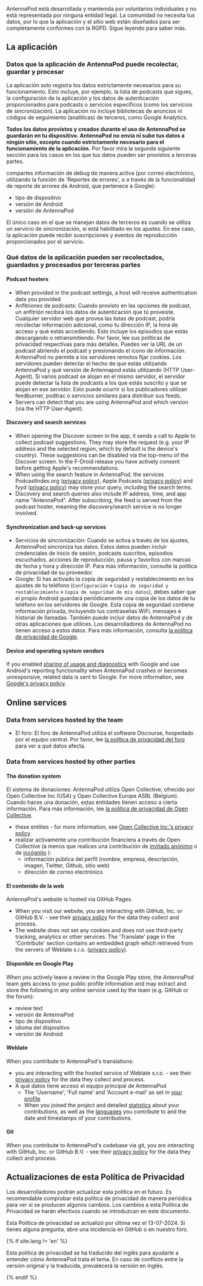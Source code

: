 AntennaPod está desarrollada y mantenida por voluntarios individuales y no está representada por ninguna entidad legal. La comunidad no necesita tus datos, por lo que la aplicación y el sitio web están diseñados para ser completamente conformes con la RGPD. Sigue leyendo para saber más.

## La aplicación

### Datos que la aplicación de AntennaPod puede recolectar, guardar y procesar

La aplicación solo registra los datos estrictamente necesarios para su funcionamiento. Esto incluye, por ejemplo, la lista de podcasts que sigues, la configuración de la aplicación y los datos de autenticación proporcionados para podcasts o servicios específicos (como los servicios de sincronización). La aplicación no incluye bibliotecas de anuncios ni códigos de seguimiento (analíticas) de terceros, como Google Analytics.

**Todos los datos provistos y creados durante el uso de AntennaPod se guardarán en tu dispositivo. AntennaPod no envía ni sube tus datos a ningún sitio, excepto cuando estrictamente necesario para el funcionamiento de la aplicación.** Por favor mira la segunda siguiente sección para los casos en los que tus datos pueden ser provistos a terceras partes.

compartes información de debug de manera activa (por correo electrónico, utilizando la función de 'Reportes de errores', o a través de la funcionalidad de reporte de arrores de Android, que pertenece a Google):

- tipo de dispositivo
- versión de Android
- versión de AntennaPod

El único caso en el que se manejan datos de terceros es cuando se utiliza un servicio de sincronización, si está habilitado en los ajustes. En ese caso, la aplicación puede recibir suscripciones y eventos de reproducción proporcionados por el servicio.

### Qué datos de la aplicación pueden ser recolectados, guardados y procesados por terceras partes

#### Podcast hosters

- When provided in the podcast settings, a host will receive authentication data you provided.
- Anfitriones de podcasts: Cuando provisto en las opciones de podcast, un anfitrión recibirá los datos de autenticación que tú proveiste. Cualquier servidor web que provea las listas de podcast, podría recolectar información adicional, como tu dirección IP, la hora de acceso y qué estás accediendo. Esto incluye los episodios que estás descargando o retransmitiendo. Por favor, lee sus políticas de privacidad respectivas para más detalles. Puedes ver la URL de un podcast abriendo el podcast y presionando el icono de información. AntennaPod no permite a los servidores remotos fijar cookies. Los servidores pueden detectar el hecho de que estás utilizando AntennaPod y qué versión de Antennapod estás utilizando (HTTP User-Agent). Si varios podcast se alojan en el mismo servidor, el servidor puede detectar la lista de podcasts a los que estás suscrito y que se alojan en ese servidor. Esto puede ocurrir si los publicadores utilizan feedburner, podtrac o servicios similares para distribuir sus feeds.
- Servers can detect that you are using AntennaPod and which version (via the HTTP User-Agent).

#### Discovery and search services

- When opening the Discover screen in the app, it sends a call to Apple to collect podcast suggestions. They may store the request (e.g. your IP address and the selected region, which by default is the device's country). These suggestions can be disabled via the top-menu of the Discover screen. In the F-Droid release you have actively consent before getting Apple's recommendations.
- When using the search feature in AntennaPod, the services PodcastIndex.org ([privacy policy](https://github.com/Podcastindex-org/legal/blob/main/PrivacyPolicy.md)), Apple Podcasts ([privacy policy](https://www.apple.com/legal/privacy/en-ww/)) and fyyd ([privacy policy](https://fyyd.de/privacy)) may store your query, including the search terms.
- Discovery and search queries also include IP address, time, and app name "AntennaPod". After subscribing, the feed is served from the podcast hoster, meaning the discovery/search service is no longer involved.

#### Synchronization and back-up services

- Servicios de sincronización: Cuando se activa a través de los ajustes, AntennaPod sincroniza tus datos. Estos datos pueden incluir credenciales de inicio de sesión, podcasts suscritos, episodios escuchados, acciones de reproducción, pausa y favoritos con marcas de fecha y hora y dirección IP. Para más información, consulte la política de privacidad de su proveedor.
- Google: Si has activado la copia de seguridad y restablecimiento en los ajustes de tu teléfono (`Configuración` » `Copia de seguridad y restablecimiento` » `Copia de seguridad de mis datos`), debes saber que el propio Android guardará periódicamente una copia de los datos de tu teléfono en los servidores de Google. Esta copia de seguridad contiene información privada, incluyendo tus contraseñas WiFi, mensajes e historial de llamadas. También puede incluir datos de AntennaPod y de otras aplicaciones que utilices. Los desarrolladores de AntennaPod no tienen acceso a estos datos. Para más información, consulta [la política de privacidad de Google](https://policies.google.com).

#### Device and operating system vendors

If you enabled [sharing of usage and diagnostics](https://support.google.com/accounts/answer/6078260) with Google and use Android's reporting functionality when AntennaPod crashes or becomes unresponsive, related data is sent to Google. For more information, see [Google's privacy policy](https://policies.google.com).

## Online services

### Data from services hosted by the team

- El foro: El foro de AntennaPod utiliza el software Discourse, hospedado por el equipo central. Por favor, lee [la política de privacidad del foro](https://forum.antennapod.org/privacy) para ver a qué datos afecta.

### Data from services hosted by other parties

#### The donation system

El sistema de donaciones: AntennaPod utiliza Open Collective, ofrecido por Open Collective Inc (USA) y Open Collective Europe ASBL (Belgium). Cuando haces una donación, estas entidades tienen acceso a cierta información. Para más información, lee [la política de privacidad de Open Collective](https://opencollective.com/privacypolicy).

- these entities - for more information, see [Open Collective Inc.'s privacy policy](https://opencollective.com/privacypolicy)
- realizar activamente una contribución financiera a través de Open Collective (a menos que realices una contribución de [invitado anónimo](https://docs.opencollective.com/help/financial-contributors/payments#contributing-as-a-guest) o de [incógnito](https://docs.opencollective.com/help/financial-contributors/payments#select-a-contributor) ):
   - información pública del perfil (nombre, empresa, descripción, imagen, Twitter, Github, sitio web)
   - dirección de correo electrónico

#### El contenido de la web

AntennaPod's website is hosted via GitHub Pages.

- When you visit our website, you are interacting with GitHub, Inc. or GitHub B.V. - see their [privacy policy](https://docs.github.com/en/site-policy/privacy-policies/github-general-privacy-statement) for the data they collect and process.
- The website does not set any cookies and does not use third-party tracking, analytics or other services. The 'Translate' page in the 'Contribute' section contains an embedded graph which retrieved from the servers of Weblate s.r.o. ([privacy policy](https://weblate.org/en-gb/privacy/)).

#### Disponible en Google Play

When you actively leave a review in the Google Play store, the AntennaPod team gets access to your public profile information and may extract and store the following in any online service used by the team (e.g. GitHub or the forum):

- review text
- versión de AntennaPod
- tipo de dispositivo
- idioma del dispositivo
- versión de Android

#### Weblate

When you contribute to AntennaPod's translations:

- you are interacting with the hosted service of Weblate s.r.o. - see their [privacy policy](https://weblate.org/en-gb/privacy/) for the data they collect and process.
- A qué datos tiene acceso el equipo principal de AntennaPod
   - The 'Username', 'Full name' and 'Account e-mail' as set in [your profile](https://hosted.weblate.org/accounts/profile/#account)
   - When you joined the project and detailed [statistics](https://docs.weblate.org/en/latest/devel/reporting.html#stats) about your contributions, as well as the [languages](https://docs.weblate.org/en/latest/devel/reporting.html#credits) you contribute to and the date and timestamps of your contributions.

#### Git

When you contribute to AntennaPod's codebase via git, you are interacting with GitHub, Inc. or GitHub B.V. - see their [privacy policy](https://docs.github.com/en/site-policy/privacy-policies/github-general-privacy-statement) for the data they collect and process.

## Actualizaciones de esta Política de Privacidad

Los desarrolladores podrán actualizar esta política en el futuro. Es recomendable comprobar esta política de privacidad de manera periódica para ver si se producen algunos cambios. Los cambios a esta Política de Privacidad se harán efectivos cuando se introduzcan en este documento.

Esta Política de privacidad se actualizó por última vez el 13-07-2024. Si tienes alguna pregunta, abre una incidencia en GitHub o en nuestro foro.

{% if site.lang != 'en' %}

Esta política de privacidad se ha traducido del inglés para ayudarle a entender cómo AntennaPod trata el tema. En caso de conflicto entre la versión original y la traducida, prevalecerá la versión en inglés.

{% endif %}
